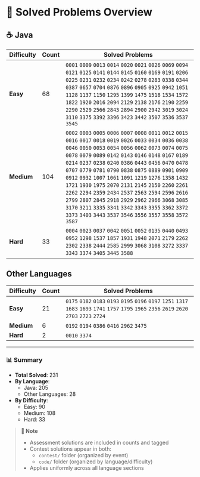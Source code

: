 # 📌 Solved Problems Overview

## ☕ Java 
| Difficulty | Count | Solved Problems |
|------------|-------|-----------------|
| **Easy**   | 68    | `0001` `0009` `0013` `0014` `0020` `0021` `0026` `0069` `0094` `0121` `0125` `0141` `0144` `0145` `0160` `0169` `0191` `0206` `0225` `0231` `0232` `0234` `0242` `0278` `0283` `0338` `0344` `0387` `0657` `0704` `0876` `0896` `0905` `0925` `0942` `1051` `1128` `1137` `1150` `1295` `1399` `1475` `1518` `1534` `1572` `1822` `1920` `2016` `2094` `2129` `2138` `2176` `2190` `2259` `2290` `2529` `2566` `2843` `2894` `2900` `2942` `3019` `3024` `3110` `3375` `3392` `3396` `3423` `3442` `3507` `3536` `3537` `3545` |
| **Medium** | 104   | `0002` `0003` `0005` `0006` `0007` `0008` `0011` `0012` `0015` `0016` `0017` `0018` `0019` `0026` `0033` `0034` `0036` `0038` `0046` `0050` `0053` `0054` `0056` `0062` `0073` `0074` `0075` `0078` `0079` `0089` `0142` `0143` `0146` `0148` `0167` `0189` `0214` `0237` `0238` `0240` `0386` `0443` `0456` `0470` `0478` `0707` `0779` `0781` `0790` `0838` `0875` `0889` `0901` `0909` `0912` `0932` `1007` `1061` `1091` `1219` `1276` `1358` `1432` `1721` `1930` `1975` `2070` `2131` `2145` `2150` `2260` `2261` `2262` `2294` `2359` `2434` `2537` `2563` `2594` `2596` `2616` `2799` `2807` `2845` `2918` `2929` `2962` `2966` `3068` `3085` `3170` `3211` `3335` `3341` `3342` `3343` `3355` `3362` `3372` `3373` `3403` `3443` `3537` `3546` `3556` `3557` `3558` `3572` `3587` |
| **Hard**   | 33    | `0004` `0023` `0037` `0042` `0051` `0052` `0135` `0440` `0493` `0952` `1298` `1537` `1857` `1931` `1948` `2071` `2179` `2262` `2302` `2338` `2444` `2585` `2999` `3068` `3108` `3272` `3337` `3343` `3374` `3405` `3445` `3588` |

## Other Languages 
| Difficulty | Count | Solved Problems |
|------------|-------|-----------------|
| **Easy**   | 21    | `0175` `0182` `0183` `0193` `0195` `0196` `0197` `1251` `1317` `1683` `1693` `1741` `1757` `1795` `1965` `2356` `2619` `2620` `2703` `2723` `2724` |
| **Medium** | 6     | `0192` `0194` `0386` `0416` `2962` `3475` |
| **Hard**   | 2     | `0010` `3374` |

---

### 📊 Summary
- **Total Solved**: 231
- **By Language**:
  - Java: 205
  - Other Languages: 28
- **By Difficulty**:
  - Easy: 90
  - Medium: 108
  - Hard: 33

> **📝 Note**  
> - Assessment solutions are included in counts and tagged  
> - Contest solutions appear in both:  
>   - `contest/` folder (organized by event)  
>   - `code/` folder (organized by language/difficulty)  
> - Applies uniformly across all language sections